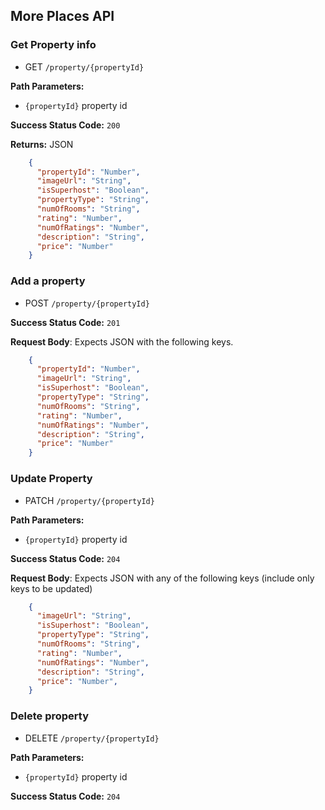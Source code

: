 ## More Places API

### Get Property info
  * GET `/property/{propertyId}`

**Path Parameters:**
  * `{propertyId}` property id

**Success Status Code:** `200`

**Returns:** JSON

```json
    {
      "propertyId": "Number",
      "imageUrl": "String",
      "isSuperhost": "Boolean",
      "propertyType": "String",
      "numOfRooms": "String",
      "rating": "Number",
      "numOfRatings": "Number",
      "description": "String",
      "price": "Number"
    }
```

### Add a property
  * POST `/property/{propertyId}`

**Success Status Code:** `201`

**Request Body**: Expects JSON with the following keys.

```json
    {
      "propertyId": "Number",
      "imageUrl": "String",
      "isSuperhost": "Boolean",
      "propertyType": "String",
      "numOfRooms": "String",
      "rating": "Number",
      "numOfRatings": "Number",
      "description": "String",
      "price": "Number"
    }
```

### Update Property
  * PATCH `/property/{propertyId}`

**Path Parameters:**
  * `{propertyId}` property id

**Success Status Code:** `204`

**Request Body**: Expects JSON with any of the following keys (include only keys to be updated)

```json
    {
      "imageUrl": "String",
      "isSuperhost": "Boolean",
      "propertyType": "String",
      "numOfRooms": "String",
      "rating": "Number",
      "numOfRatings": "Number",
      "description": "String",
      "price": "Number",
    }
```

### Delete property
  * DELETE `/property/{propertyId}`

**Path Parameters:**
  * `{propertyId}` property id

**Success Status Code:** `204`
